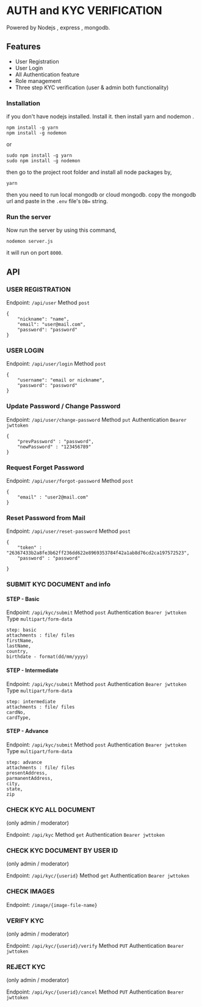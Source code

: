 # AUTH and KYC VERIFICATION

Powered by Nodejs , express , mongodb.

## Features

- User Registration
- User Login
- All Authentication feature
- Role management
- Three step KYC verification (user & admin both functionality)

### Installation

if you don't have nodejs installed. Install it. then install yarn and nodemon .

```
npm install -g yarn
npm install -g nodemon
```

or

```
sudo npm install -g yarn
sudo npm install -g nodemon
```

then go to the project root folder and install all node packages by,

```
yarn
```

then you need to run local mongodb or cloud mongodb. copy the mongodb url and paste in the `.env` file's `DB=` string.

### Run the server

Now run the server by using this command,

```
nodemon server.js
```

it will run on port `8000`.

## API

### USER REGISTRATION

Endpoint: `/api/user`
Method `post`

```
{
    "nickname": "name",
    "email": "user@mail.com",
    "password": "password"
}
```

### USER LOGIN

Endpoint: `/api/user/login`
Method `post`

```
{
    "username": "email or nickname",
    "password": "password"
}
```

### Update Password / Change Password

Endpoint: `/api/user/change-password`
Method `put`
Authentication `Bearer jwttoken`

```
{
    "prevPassword" : "password",
    "newPassword" : "123456789"
}
```

### Request Forget Password

Endpoint: `/api/user/forgot-password`
Method `post`

```
{
    "email" : "user2@mail.com"
}
```

### Reset Password from Mail

Endpoint: `/api/user/reset-password`
Method `post`

```
{
    "token" : "26367433b2a8fe3b62ff236dd622e8969353784f42a1ab8d76cd2ca197572523",
    "password" : "password"

}
```

### SUBMIT KYC DOCUMENT and info

#### STEP - Basic

Endpoint: `/api/kyc/submit`
Method `post`
Authentication `Bearer jwttoken`
Type `multipart/form-data`

```
step: basic
attachments : file/ files
firstName,
lastName,
country,
birthdate - format(dd/mm/yyyy)
```

#### STEP - Intermediate

Endpoint: `/api/kyc/submit`
Method `post`
Authentication `Bearer jwttoken`
Type `multipart/form-data`

```
step: intermediate
attachments : file/ files
cardNo,
cardType,
```

#### STEP - Advance

Endpoint: `/api/kyc/submit`
Method `post`
Authentication `Bearer jwttoken`
Type `multipart/form-data`

```
step: advance
attachments : file/ files
presentAddress,
parmanentAddress,
city,
state,
zip
```

### CHECK KYC ALL DOCUMENT

(only admin / moderator)

Endpoint: `/api/kyc`
Method `get`
Authentication `Bearer jwttoken`

### CHECK KYC DOCUMENT BY USER ID

(only admin / moderator)

Endpoint: `/api/kyc/{userid}`
Method `get`
Authentication `Bearer jwttoken`

### CHECK IMAGES

Endpoint: `/image/{image-file-name}`

### VERIFY KYC

(only admin / moderator)

Endpoint: `/api/kyc/{userid}/verify`
Method `PUT`
Authentication `Bearer jwttoken`

### REJECT KYC

(only admin / moderator)

Endpoint: `/api/kyc/{userid}/cancel`
Method `PUT`
Authentication `Bearer jwttoken`

